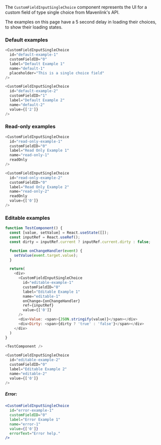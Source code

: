 The `CustomFieldInputSingleChoice` component represents the UI for a custom field of type single choice from Mavenlink's API.

The examples on this page have a 5 second delay in loading their choices, to show their loading states.
### Default examples

```js
<CustomFieldInputSingleChoice
  id="default-example-1"
  customFieldID="0"
  label="Default Example 1"
  name="default-1"
  placeholder="This is a single choice field"
/>
```

```js
<CustomFieldInputSingleChoice
  id="default-example-2"
  customFieldID="1"
  label="Default Example 2"
  name="default-2"
  value={['2']}
/>
```

### Read-only examples

```js
<CustomFieldInputSingleChoice
  id="read-only-example-1"
  customFieldID="0"
  label="Read Only Example 1"
  name="read-only-1"
  readOnly
/>
```

```js
<CustomFieldInputSingleChoice
  id="read-only-example-2"
  customFieldID="0"
  label="Read Only Example 2"
  name="read-only-2"
  readOnly
  value={['0']}
/>
```

### Editable examples

```js
function TestComponent() {
  const [value, setValue] = React.useState([]);
  const inputRef = React.useRef();
  const dirty = inputRef.current ? inputRef.current.dirty : false;

  function onChangeHandler(event) {
    setValue(event.target.value);
  }

  return(
    <div>
      <CustomFieldInputSingleChoice
        id="editable-example-1"
        customFieldID="0"
        label="Editable Example 1"
        name="editable-1"
        onChange={onChangeHandler}
        ref={inputRef}
        value={['0']}
      />
      <div>Value: <span>{JSON.stringify(value)}</span></div>
      <div>Dirty: <span>{dirty ? 'true' : 'false'}</span></div>
    </div>
  )
}

<TestComponent />
```

```js
<CustomFieldInputSingleChoice
  id="editable-example-2"
  customFieldID="0"
  label="Editable Example 2"
  name="editable-2"
  value={['0']}
/>
```

##### Error:
```jsx
<CustomFieldInputSingleChoice
  id="error-example-1"
  customFieldID="0"
  label="Error Example 1"
  name="error-1"
  value={['0']}
  errorText="Error help."
/>
```
